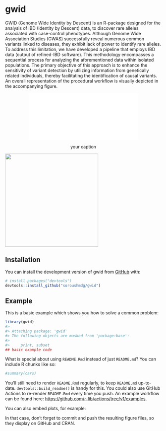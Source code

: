 
<!-- README.md is generated from README.Rmd. Please edit that file -->

# gwid

<!-- badges: start -->
<!-- badges: end -->

GWID (Genome Wide Identity by Descent) is an R-package designed for the
analysis of IBD (Identity by Descent) data, to discover rare alleles
associated with case-control phenotypes. Although Genome Wide
Association Studies (GWAS) successfully reveal numerous common variants
linked to diseases, they exhibit lack of power to identify rare alleles.
To address this limitation, we have developed a pipeline that employs
IBD data (output of refined-IBD software). This methodology encompasses
a sequential process for analyzing the aforementioned data within
isolated populations. The primary objective of this approach is to
enhance the sensitivity of variant detection by utilizing information
from genetically related individuals, thereby facilitating the
identification of causal variants. An overall representation of the
procedural workflow is visually depicted in the accompanying figure.

<div class="figure" style="text-align: center">

<embed src="../../Downloads/final - Copy.pdf" title="your caption" width="70%" type="application/pdf" />
<p class="caption">
your caption
</p>

</div>

<img src="../../Downloads/final - Copy.png" align="center" height=300/>

## Installation

You can install the development version of gwid from
[GitHub](https://github.com/) with:

``` r
# install.packages("devtools")
devtools::install_github("soroushmdg/gwid")
```

## Example

This is a basic example which shows you how to solve a common problem:

``` r
library(gwid)
#> 
#> Attaching package: 'gwid'
#> The following objects are masked from 'package:base':
#> 
#>     print, subset
## basic example code
```

What is special about using `README.Rmd` instead of just `README.md`?
You can include R chunks like so:

``` r
#summary(cars)
```

You’ll still need to render `README.Rmd` regularly, to keep `README.md`
up-to-date. `devtools::build_readme()` is handy for this. You could also
use GitHub Actions to re-render `README.Rmd` every time you push. An
example workflow can be found here:
<https://github.com/r-lib/actions/tree/v1/examples>.

You can also embed plots, for example:

In that case, don’t forget to commit and push the resulting figure
files, so they display on GitHub and CRAN.
